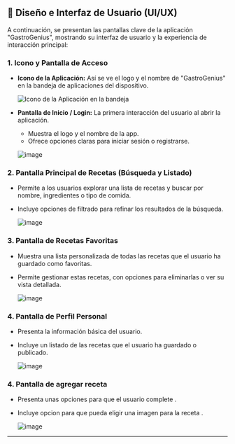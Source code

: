 ## 🎨 Diseño e Interfaz de Usuario (UI/UX)

A continuación, se presentan las pantallas clave de la aplicación "GastroGenius", mostrando su interfaz de usuario y la experiencia de interacción principal:

### 1. Icono y Pantalla de Acceso

* **Icono de la Aplicación:** Así se ve el logo y el nombre de "GastroGenius" en la bandeja de aplicaciones del dispositivo.

    ![Icono de la Aplicación en la bandeja](https://github.com/user-attachments/assets/7ad84ab4-6680-4111-b127-1e6a722f3a39)

* **Pantalla de Inicio / Login:** La primera interacción del usuario al abrir la aplicación.
    * Muestra el logo y el nombre de la app.
    * Ofrece opciones claras para iniciar sesión o registrarse.

    ![image](https://github.com/user-attachments/assets/c1058139-e727-4bdb-a941-5156c6cffe20)


### 2. Pantalla Principal de Recetas (Búsqueda y Listado)

* Permite a los usuarios explorar una lista de recetas y buscar por nombre, ingredientes o tipo de comida.
* Incluye opciones de filtrado para refinar los resultados de la búsqueda.

   ![image](https://github.com/user-attachments/assets/eaa56f44-0291-48e2-858a-55f4fa1f058d)

### 3. Pantalla de Recetas Favoritas

* Muestra una lista personalizada de todas las recetas que el usuario ha guardado como favoritas.
* Permite gestionar estas recetas, con opciones para eliminarlas o ver su vista detallada.

    ![image](https://github.com/user-attachments/assets/ba10c678-300d-4b4d-8195-752db7e0a1d6)


### 4. Pantalla de Perfil Personal

* Presenta la información básica del usuario.
* Incluye un listado de las recetas que el usuario ha guardado o publicado.

   ![image](https://github.com/user-attachments/assets/499ffd27-a54b-4572-ac77-8007a3b09085)

### 4. Pantalla de agregar receta

* Presenta unas opciones para que el usuario complete .
* Incluye opcion para que pueda eligir una imagen para la receta .


  ![image](https://github.com/user-attachments/assets/03960058-f2f3-4e21-809b-b9f1dbb900d3)



---
